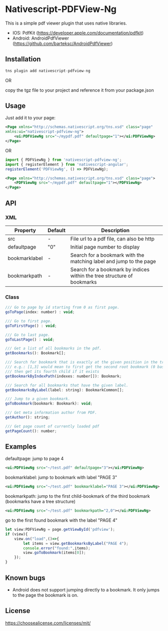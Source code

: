 # Nativescript-PDFView-Ng

This is a simple pdf viewer plugin that uses native libraries.
* IOS: PdfKit (https://developer.apple.com/documentation/pdfkit)
* Android: AndroidPdfViewer (https://github.com/barteksc/AndroidPdfViewer)

## Installation

```javascript
tns plugin add nativescript-pdfview-ng
```

OR

copy the tgz file to your project and reference it from your package.json

## Usage 

Just add it to your page:

```xml
<Page xmlns="http://schemas.nativescript.org/tns.xsd" class="page"
xmlns:ui="nativescript-pdfview-ng">
    <ui:PDFViewNg src="~/mypdf.pdf" defaultpage="1"></ui:PDFViewNg>
</Page>
```

OR

```js
import { PDFViewNg } from 'nativescript-pdfview-ng';
import { registerElement } from 'nativescript-angular';
registerElement('PDFViewNg', () => PDFViewNg);
```

```xml
<Page xmlns="http://schemas.nativescript.org/tns.xsd" class="page">
    <PDFViewNg src="~/mypdf.pdf" defaultpage="1"></PDFViewNg>
</Page>
```

## API
### XML
| Property | Default | Description |
| --- | --- | --- |
| src | - | File url to a pdf file, can also be http |
| defaultpage | "0" | Initial page number to display |
| bookmarklabel | - | Search for a bookmark with the matching label and jump to the page |
| bookmarkpath | - | Search for a bookmark by indices within the tree structure of bookmarks |

### Class
```js
/// Go to page by id starting from 0 as first page.
goToPage(index: number) : void;

/// Go to first page.
goToFirstPage() : void;

/// Go to last page.
goToLastPage() : void;

/// Get a list of all bookmarks in the pdf.
getBookmarks(): Bookmark[];

/// Search for bookmark that is exactly at the given position in the tree structure
/// e.g.: [1,3] would mean to first get the second root bookmark (0 based index) and
/// then get its fourth child if it exists
getBookmarkByIndexPath(indexes: number[]): Bookmark;

/// Search for all bookmarks that have the given label.
getBookmarksByLabel(label: string): BookmarkCommon[];

/// Jump to a given bookmark.
goToBookmark(bookmark: Bookmark): void;

/// Get meta information author from PDF.
getAuthor(): string;

/// Get page count of currently loaded pdf
getPageCount(): number;
```

## Examples
defaultpage: jump to page 4
```xml
<ui:PDFViewNg src="~/test.pdf" defaultpage="3"></ui:PDFViewNg>
```

bookmarklabel: jump to bookmark with label "PAGE 3"
```xml
<ui:PDFViewNg src="~/test.pdf" bookmarklabel="PAGE 3"></ui:PDFViewNg>
```

bookmarkpath: jump to the first child-bookmark of the third bookmark (bookmarks have a tree structure)
```xml
<ui:PDFViewNg src="~/test.pdf" bookmarkpath="2,0"></ui:PDFViewNg>
```

go to the first found bookmark with the label "PAGE 4"
```js
let view:PDFViewNg = page.getViewById('pdfview');
if (view){
    view.on("load",()=>{
        let items = view.getBookmarksByLabel("PAGE 4");
        console.error("found:",items);
        view.goToBookmark(items[0]);
    });
}
```

## Known bugs
* Android does not support jumping directly to a bookmark. It only jumps to the page the bookmark is on.

## License
https://choosealicense.com/licenses/mit/
